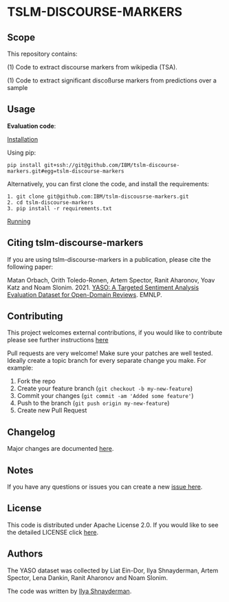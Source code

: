 # TSLM-DISCOURSE-MARKERS

<!-- Not always needed, but a scope helps the user understand in a short sentance like below, why this repo exists -->
## Scope

This repository contains:

 (1) Code to extract discourse markers from wikipedia (TSA).

 (1) Code to extract significant discoßurse markers from predictions over a sample

## Usage

**Evaluation code**: 

<ins>Installation</ins>

Using pip:
```
pip install git+ssh://git@github.com/IBM/tslm-discourse-markers.git#egg=tslm-discourse-markers
```

Alternatively, you can first clone the code, and install the requirements: 

```commandline
1. git clone git@github.com:IBM/tslm-discousrse-markers.git
2. cd tslm-discourse-markers
3. pip install -r requirements.txt
```

<ins>Running</ins>

## Citing tslm-discourse-markers

If you are using tslm-discourse-markers in a publication, please cite the following paper:

Matan Orbach, Orith Toledo-Ronen, Artem Spector, Ranit Aharonov, Yoav Katz and Noam Slonim. 2021.
[YASO: A Targeted Sentiment Analysis Evaluation Dataset for Open-Domain Reviews](https://arxiv.org/abs/2012.14541). EMNLP.  

## Contributing

This project welcomes external contributions, if you would like to contribute please see further instructions [here](CONTRIBUTING.md)

Pull requests are very welcome! Make sure your patches are well tested.
Ideally create a topic branch for every separate change you make. For
example:

1. Fork the repo
2. Create your feature branch (`git checkout -b my-new-feature`)
3. Commit your changes (`git commit -am 'Added some feature'`)
4. Push to the branch (`git push origin my-new-feature`)
5. Create new Pull Request

## Changelog

<!-- A Changelog allows you to track major changes and things that happen, https://github.com/github-changelog-generator/github-changelog-generator can help automate the process -->
Major changes are documented [here](CHANGELOG.md).

<!-- The following are OPTIONAL, but strongly suggested to have in your repository. 
* [dco.yml](.github/dco.yml) - This enables DCO bot for you, please take a look https://github.com/probot/dco for more details.
* [travis.yml](.travis.yml) - This is a example `.travis.yml`, please take a look https://docs.travis-ci.com/user/tutorial/ for more details.
-->

<!-- A notes section is useful for anything that isn't covered in the Usage or Scope. Like what we have below. -->
## Notes

<!--
**NOTE: This repository has been configured with the [DCO bot](https://github.com/probot/dco).
When you set up a new repository that uses the Apache license, you should
use the DCO to manage contributions. The DCO bot will help enforce that.
Please contact one of the IBM GH Org stewards.**
-->

If you have any questions or issues you can create a new [issue here][issues].

## License

This code is distributed under Apache License 2.0. If you would like to see the detailed LICENSE click [here](LICENSE).

## Authors

The YASO dataset was collected by Liat Ein-Dor, Ilya Shnayderman, Artem Spector, Lena Dankin, Ranit Aharonov and Noam Slonim.

The code was written by [Ilya Shnayderman](https://github.com/ilyashnil).

[issues]: https://github.com/IBM/tslm-discouse-markers/issues/new
